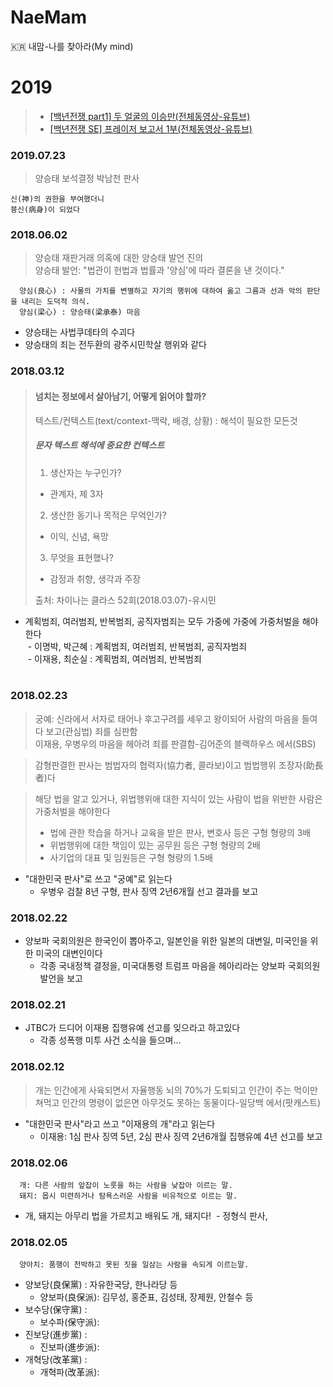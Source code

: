 # NaeMam
:kr: 내맘-나를 찾아라(My mind)

# 2019

> - [[백년전쟁 part1] 두 얼굴의 이승만(전체동영상-유튜브)](https://www.youtube.com/watch?v=idbhQx10-9A)  
> - [[백년전쟁 SE] 프레이저 보고서 1부(전체동영상-유튜브)](https://www.youtube.com/watch?v=VPmU4Ph-3LQ)

### 2019.07.23

> 양승태 보석결정 박남천 판사

```
신(神)의 권한을 부여했더니
븅신(病身)이 되었다
```

### 2018.06.02

> 양승태 재판거래 의혹에 대한 양승태 발언 진의  
> 양승태  발언: "법관이 헌법과 법률과 '양심'에 따라 결론을 낸 것이다."  
```
  양심(良心) : 사물의 가치를 변별하고 자기의 행위에 대하여 옳고 그름과 선과 악의 판단을 내리는 도덕적 의식.  
  양심(梁心) : 양승태(梁承泰) 마음  
```
  - 양승태는 사법쿠데타의 수괴다  
  - 양승태의 죄는 전두환의 광주시민학살 행위와 같다  


### 2018.03.12

> #### 넘치는 정보에서 살아남기, 어떻게 읽어야 할까?  
> 텍스트/컨텍스트(text/context-맥락, 배경, 상황) : 해석이 필요한 모든것  
>
> ##### 문자 텍스트 해석에 중요한 컨텍스트  
> 1. 생산자는 누구인가?  
>   - 관계자, 제 3자  
> 2. 생산한 동기나 목적은 무억인가?  
>   - 이익, 신념, 욕망  
> 3. 무엇을 표현했나?  
>   - 감정과 취향, 생각과 주장  
>  
> 출처: 차이나는 클라스 52회(2018.03.07)-유시민  

* 계획범죄, 여러범죄, 반복범죄, 공직자범죄는 모두 가중에 가중에 가중처벌을 해야한다  
  - 이명박, 박근혜 : 계획범죄, 여러범죄, 반복범죄, 공직자범죄  
  - 이재용, 최순실 : 계획범죄, 여러범죄, 반복범죄  
  
### 2018.02.23  

> 궁예: 신라에서 서자로 태어나 후고구려를 세우고 왕이되어 사람의 마음을 들여다 보고(관심법) 죄를 심판함  
> 이재용, 우병우의 마음을 헤아려 죄를 판결함-김어준의 블랙하우스 에서(SBS)  

> 감형판결한 판사는 범법자의 협력자(協力者, 콜라보)이고 범법행위 조장자(助長者)다

> 해당 법을 알고 있거나, 위법행위애 대한 지식이 있는 사람이 법을 위반한 사람은 가중처벌을 해야한다  
> - 법에 관한 학습을 하거나 교육을 받은 판사, 변호사 등은 구형 형량의 3배
> - 위법행위에 대한 책임이 있는 공무원 등은 구형 형량의 2배
> - 사기업의 대표 및 임원등은 구형 형량의 1.5배

* "대한민국 판사"로 쓰고 "궁예"로 읽는다
  - 우병우 검찰 8년 구형, 판사 징역 2년6개월 선고 결과를 보고

### 2018.02.22  

* 양보파 국회의원은 한국인이 뽑아주고, 일본인을 위한 일본의 대변일, 미국인을 위한 미국의 대변인이다  
  - 각종 국내정책 결정을, 미국대통령 트럼프 마음을 헤아리라는 양보파 국회의원 발언을 보고
  
### 2018.02.21  

* JTBC가 드디어 이재용 집행유예 선고를 잊으라고 하고있다
  - 각종 성폭행 미투 사건 소식을 들으며...

### 2018.02.12  

> 개는 인간에게 사육되면서 자율행동 뇌의 70%가 도퇴되고 인간이 주는 먹이만 쳐먹고 인간의 명령이 없은면 아무것도 못하는 동물이다-일당백 에서(팟캐스트)  

* "대한민국 판사"라고 쓰고 "이재용의 개"라고 읽는다 
  - 이재용: 1심 판사 징역 5년, 2심 판사 징역 2년6개월 집행유예 4년 선고를 보고

### 2018.02.06

```
  개: 다른 사람의 앞잡이 노릇을 하는 사람을 낮잡아 이르는 말.
  돼지: 몹시 미련하거나 탐욕스러운 사람을 비유적으로 이르는 말.
```

* 개, 돼지는 아무리 법을 가르치고 배워도 개, 돼지다!
  - 정형식 판사,
  
### 2018.02.05

```
  양아치: 품행이 천박하고 못된 짓을 일삼는 사람을 속되게 이르는말.
```

* 양보당(良保黨)  : 자유한국당, 한나라당 등  
  - 양보파(良保派): 김무성, 홍준표, 김성태, 장제원, 안철수 등
* 보수당(保守黨)  :
  - 보수파(保守派):
* 진보당(進步黨)  :
  - 진보파(進步派):
* 개혁당(改革黨)  :
  - 개혁파(改革派):

